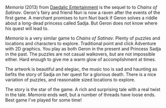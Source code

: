 *Memoria* (2013) from [Daedalic Entertainment](https://www.daedalic.com/)
is the sequel to
to *Chains of Satinav*.  Geron's fairy and friend Nuri
is now a raven after the events of the first game.  A merchant
promises to turn Nuri back if Geron solves a riddle about a long-dead
princess called Sadja.  But Geron does not know where his quest will
lead to.

*Memoria* is a very similar game to *Chains of Satinav*.  Plenty of
puzzles and locations and characters to explore.  Traditional point
and click Adventure with 2D graphics.  You play as both Geron in the
present and Princess Sadja in the past.  The puzzles are not casual
walkovers, but are not impossible either.  Hard enough to give me a
warm glow of accomplishment at times.

The artwork is beautiful and elegiac, the music too is sad and
haunting as befits the story of Sadja on her quest for a glorious death.
There is a nice variation of puzzles, and reasonable sized locations
to explore.

The story is the star of the game.  A rich and surprising tale with a
real twist in the tale.  *Memoria* ends well, but a number of threads
have loose ends.  Best game I've played for some time!
